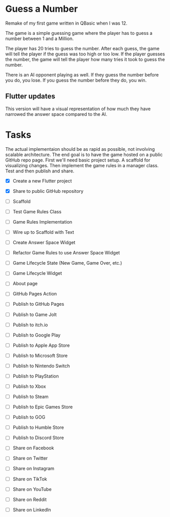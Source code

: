 # Guess a Number

Remake of my first game written in QBasic when I was 12. 

The game is a simple guessing game where the player has to guess a number between 1 and a Million. 

The player has 20 tries to guess the number. After each guess, the game will tell the player if the guess was too high or too low. If the player guesses the number, the game will tell the player how many tries it took to guess the number.

There is an AI opponent playing as well.  If they guess the number before you do, you lose.  If you guess the number before they do, you win.


## Flutter updates
This version will have a visual representation of how much they have narrowed the answer space compared to the AI.


# Tasks

The actual implementaion should be as rapid as possible, not involving scalable architecture.  The end goal is to have the game hosted on a public GitHub repo page.  First we'll need basic project setup.  A scaffold for visualizing changes. Then implement the game rules in a manager class.  Test and then publish and share.

- [x] Create a new Flutter project
- [x] Share to public GitHub repository
- [ ] Scaffold
- [ ] Test Game Rules Class
- [ ] Game Rules Implementation
- [ ] Wire up to Scaffold with Text
- [ ] Create Answer Space Widget
- [ ] Refactor Game Rules to use Answer Space Widget
- [ ] Game Lifecycle State (New Game, Game Over, etc.)
- [ ] Game Lifecycle Widget
- [ ] About page
- [ ] GitHub Pages Action

- [ ] Publish to GitHub Pages
- [ ] Publish to Game Jolt
- [ ] Publish to itch.io
- [ ] Publish to Google Play
- [ ] Publish to Apple App Store
- [ ] Publish to Microsoft Store
- [ ] Publish to Nintendo Switch
- [ ] Publish to PlayStation
- [ ] Publish to Xbox
- [ ] Publish to Steam
- [ ] Publish to Epic Games Store
- [ ] Publish to GOG
- [ ] Publish to Humble Store
- [ ] Publish to Discord Store

- [ ] Share on Facebook
- [ ] Share on Twitter
- [ ] Share on Instagram
- [ ] Share on TikTok
- [ ] Share on YouTube
- [ ] Share on Reddit
- [ ] Share on LinkedIn
